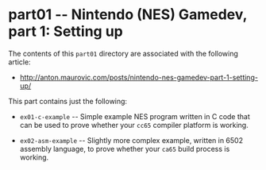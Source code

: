 # part01 -- Nintendo (NES) Gamedev, part 1: Setting up

The contents of this `part01` directory are associated with the following article:

*	<http://anton.maurovic.com/posts/nintendo-nes-gamedev-part-1-setting-up/>

This part contains just the following:

*	`ex01-c-example` -- Simple example NES program written in C code that can be used to
	prove whether your `cc65` compiler platform is working.

*	`ex02-asm-example` -- Slightly more complex example, written in 6502 assembly language,
	to prove whether your `ca65` build process is working.


